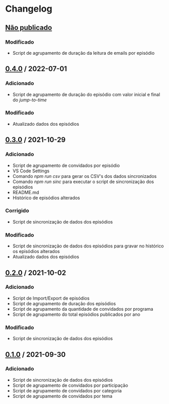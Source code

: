 # Changelog

## [Não publicado]

### Modificado

- Script de agrupamento de duração da leitura de emails por episódio

## [0.4.0] / 2022-07-01

### Adicionado

- Script de agrupamento de duração do episódio com valor inicial e final do _jump-to-time_

### Modificado

- Atualizado dados dos episódios

## [0.3.0] / 2021-10-29

### Adicionado

- Script de agrupamento de convidados por episódio
- VS Code Settings
- Comando _npm run csv_ para gerar os CSV's dos dados sincronizados
- Comando _npm run sinc_ para executar o script de sincronização dos episódios
- README.md
- Histórico de episódios alterados

### Corrigido

- Script de sincronização de dados dos episódios

### Modificado

- Script de sincronização de dados dos episódios para gravar no histórico os episódios alterados
- Atualizado dados dos episódios

## [0.2.0] / 2021-10-02

### Adicionado

- Script de Import/Export de episódios
- Script de agrupamento de duração dos episódios
- Script de agrupamento da quantidade de convidados por programa
- Script de agrupamento do total episódios publicados por ano

### Modificado

- Script de sincronização de dados dos episódios

## [0.1.0] / 2021-09-30

### Adicionado

- Script de sincronização de dados dos episódios
- Script de agrupamento de convidados por participação
- Script de agrupamento de convidados por categoria
- Script de agrupamento de convidados por tema

[não publicado]: https://github.com/lucashpmelo/node-terminus/compare/0.4.0...HEAD
[0.4.0]: https://github.com/lucashpmelo/node-terminus/compare/0.3.0...0.4.0
[0.3.0]: https://github.com/lucashpmelo/node-terminus/compare/0.2.0...0.3.0
[0.2.0]: https://github.com/lucashpmelo/node-terminus/compare/0.1.0...0.2.0
[0.1.0]: https://github.com/lucashpmelo/node-terminus/releases/tag/0.1.0

